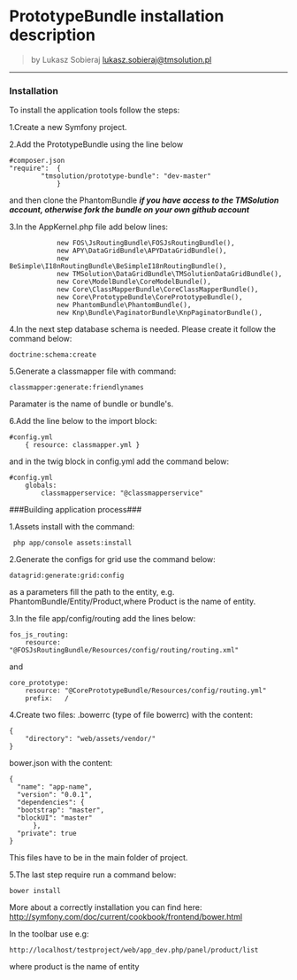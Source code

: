 # PrototypeBundle installation description

>by Lukasz Sobieraj <lukasz.sobieraj@tmsolution.pl>

---

### Installation

To install the application tools follow the steps:

1.Create a new Symfony project. 

2.Add the PrototypeBundle using the line below
```
#composer.json
"require":  {
        "tmsolution/prototype-bundle": "dev-master"
            }
```
and then clone the PhantomBundle 
***if you have access to the TMSolution account, otherwise fork the bundle on your own github account***

3.In the AppKernel.php file add below lines:
```
            new FOS\JsRoutingBundle\FOSJsRoutingBundle(),
            new APY\DataGridBundle\APYDataGridBundle(),
            new BeSimple\I18nRoutingBundle\BeSimpleI18nRoutingBundle(),
            new TMSolution\DataGridBundle\TMSolutionDataGridBundle(),
            new Core\ModelBundle\CoreModelBundle(),
            new Core\ClassMapperBundle\CoreClassMapperBundle(),
            new Core\PrototypeBundle\CorePrototypeBundle(),
            new PhantomBundle\PhantomBundle(),
            new Knp\Bundle\PaginatorBundle\KnpPaginatorBundle(),
```

4.In the next step  database schema is needed. Please create it follow the command below:
```
doctrine:schema:create
```

5.Generate a classmapper file with command:
```
classmapper:generate:friendlynames
```
Paramater is the name of bundle or bundle's.

6.Add the line below to the import block:
```
#config.yml
    { resource: classmapper.yml }
```
and in the twig block in config.yml  add the command below:
```
#config.yml
    globals:
        classmapperservice: "@classmapperservice"
```




###Building application process###

1.Assets install with the command:
```
 php app/console assets:install
```

2.Generate the configs for grid use the command below:
```
datagrid:generate:grid:config
```
as a parameters fill the path to the entity, e.g. PhantomBundle/Entity/Product,where Product is the name of entity.


3.In the file app/config/routing add the lines below:
```
fos_js_routing:
    resource: "@FOSJsRoutingBundle/Resources/config/routing/routing.xml" 
```
and
```
core_prototype:
    resource: "@CorePrototypeBundle/Resources/config/routing.yml"
    prefix:   /
```

4.Create two files:
.bowerrc (type of file bowerrc)
with the content:
```
{
    "directory": "web/assets/vendor/"
}
```
bower.json 
with the content:
```
{
  "name": "app-name",
  "version": "0.0.1",
  "dependencies": {
  "bootstrap": "master",
  "blockUI": "master"
      },
  "private": true
}
```
This files have to be  in the main folder of project.

5.The last step require run a command below:
```
bower install
```
More about a correctly installation you can find here: http://symfony.com/doc/current/cookbook/frontend/bower.html


In the toolbar use e.g:
```
http://localhost/testproject/web/app_dev.php/panel/product/list
```
where product is the name of entity 

